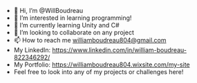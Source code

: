 - 👋 Hi, I’m @WillBoudreau
- 👀 I’m interested in learning programming!
- 🌱 I’m currently learning Unity and C#
- 💞️ I’m looking to collaborate on any project
- 📫 How to reach me williamboudreau804@gmail.com
-    My LinkedIn: https://www.linkedin.com/in/william-boudreau-822346292/
-    My Portfolio: https://williamboudreau804.wixsite.com/my-site
-    Feel free to look into any of my projects or challenges here!

<!---
WillBoudreau/WillBoudreau is a ✨ special ✨ repository because its `README.md` (this file) appears on your GitHub profile.
You can click the Preview link to take a look at your changes.
--->
